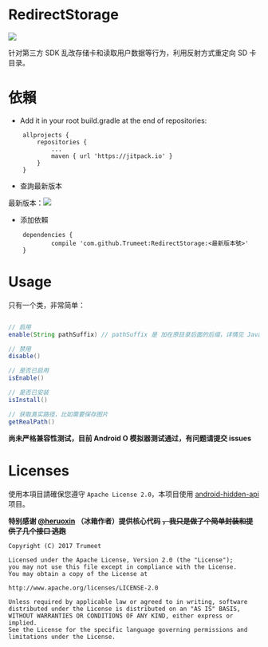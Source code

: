 # RedirectStorage

[![](https://jitpack.io/v/Trumeet/RedirectStorage.svg)](https://jitpack.io/#Trumeet/RedirectStorage)

针对第三方 SDK 乱改存储卡和读取用户数据等行为，利用反射方式重定向 SD 卡目录。

# 依賴

* Add it in your root build.gradle at the end of repositories:
```
	allprojects {
		repositories {
			...
			maven { url 'https://jitpack.io' }
		}
	}
```

* 查詢最新版本

最新版本：[![](https://jitpack.io/v/Trumeet/RedirectStorage.svg)](https://jitpack.io/#Trumeet/RedirectStorage)

* 添加依賴

```
    dependencies {
	        compile 'com.github.Trumeet:RedirectStorage:<最新版本號>'
	}
```

# Usage

只有一个类，非常简单：

```java

// 启用
enable(String pathSuffix) // pathSuffix 是 加在原目录后面的后缀，详情见 JavaDoc

// 禁用
disable()

// 是否已启用
isEnable()

// 是否已安装
isInstall()

// 获取真实路径，比如需要保存图片
getRealPath()

```

**尚未严格兼容性测试，目前 Android O 模拟器测试通过，有问题请提交 issues**

# Licenses
使用本項目請確保您遵守 `Apache License 2.0`，本项目使用 [android-hidden-api](https://github.com/anggrayudi/android-hidden-api) 项目。

**特别感谢 [@heruoxin](https://github.com/heruoxin) （冰箱作者）提供核心代码 ~~，我只是做了个简单封装和提供了几个接口 逃跑~~**

```
Copyright (C) 2017 Trumeet

Licensed under the Apache License, Version 2.0 (the "License");
you may not use this file except in compliance with the License.
You may obtain a copy of the License at

http://www.apache.org/licenses/LICENSE-2.0

Unless required by applicable law or agreed to in writing, software
distributed under the License is distributed on an "AS IS" BASIS,
WITHOUT WARRANTIES OR CONDITIONS OF ANY KIND, either express or implied.
See the License for the specific language governing permissions and
limitations under the License.
```
